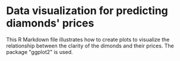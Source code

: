 # Data visualization for predicting diamonds' prices
This R Markdown file illustrates how to create plots to visualize the relationship between the clarity of the dimonds and their prices. 
The package "ggplot2" is used. 
